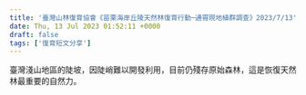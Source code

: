 ```yaml
---
title: '臺灣山林復育協會《苗栗海岸丘陵天然林復育行動─通霄現地植群調查》2023/7/13'
date: Thu, 13 Jul 2023 01:52:11 +0000
draft: false
tags: ['復育短文分享']
---
```


臺灣淺山地區的陡坡，因陡峭難以開發利用，目前仍殘存原始森林，這是恢復天然林最重要的自然力。